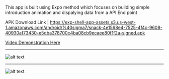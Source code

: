This app is built using Expo method which focuses on building simple introduction animation and dispalying data from a API End point 


APK Download Link | https://exp-shell-app-assets.s3.us-west-1.amazonaws.com/android/%40sigma7/snack-4e1568e4-7525-4f4c-9608-40930af73430-e5dba378700c4ba08cb9ecaee80f1f2a-signed.apk




[Video Demonstration Here](https://res.cloudinary.com/df2q7cryi/video/upload/v1612353551/20210203_171557.mp4_mxxlf1.mp4)


------------------

![alt text](https://res.cloudinary.com/df2q7cryi/image/upload/v1612355032/playon1_j501bw.png)

--------------------------------------



![alt text](https://res.cloudinary.com/df2q7cryi/image/upload/v1612355033/playon2_vme5fx.png)
